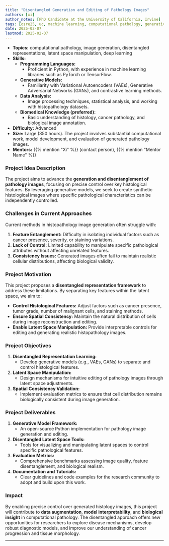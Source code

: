 ```yaml
---
title: "Disentangled Generation and Editing of Pathology Images"
authors: [xi]
author_notes: [PhD Candidate at the University of California, Irvine]
tags: [osre25, uc, machine learning, computational pathology, generative models, disentanglement, image editing]
date: 2025-02-07
lastmod: 2025-02-07
---
```


- **Topics:** computational pathology, image generation, disentangled representations, latent space manipulation, deep learning
- **Skills:** 
  - **Programming Languages:**
    - Proficient in Python, with experience in machine learning libraries such as PyTorch or TensorFlow.
  - **Generative Models:**
    - Familiarity with Variational Autoencoders (VAEs), Generative Adversarial Networks (GANs), and contrastive learning methods.
  - **Data Analysis:**
    - Image processing techniques, statistical analysis, and working with histopathology datasets.
  - **Biomedical Knowledge (preferred):**
    - Basic understanding of histology, cancer pathology, and biological image annotation.
- **Difficulty:** Advanced
- **Size:** Large (350 hours). The project involves substantial computational work, model development, and evaluation of generated pathology images.
- **Mentors:** {{% mention "Xi" %}} (contact person), {{% mention "Mentor Name" %}}

### **Project Idea Description**

The project aims to advance the **generation and disentanglement of pathology images**, focusing on precise control over key histological features. By leveraging generative models, we seek to create synthetic histological images where specific pathological characteristics can be independently controlled.

### **Challenges in Current Approaches**
Current methods in histopathology image generation often struggle with:
1. **Feature Entanglement:** Difficulty in isolating individual factors such as cancer presence, severity, or staining variations.
2. **Lack of Control:** Limited capability to manipulate specific pathological attributes without affecting unrelated features.
3. **Consistency Issues:** Generated images often fail to maintain realistic cellular distributions, affecting biological validity.

### **Project Motivation**
This project proposes a **disentangled representation framework** to address these limitations. By separating key features within the latent space, we aim to:
- **Control Histological Features:** Adjust factors such as cancer presence, tumor grade, number of malignant cells, and staining methods.
- **Ensure Spatial Consistency:** Maintain the natural distribution of cells during image reconstruction and editing.
- **Enable Latent Space Manipulation:** Provide interpretable controls for editing and generating realistic histopathology images.

### **Project Objectives**
1. **Disentangled Representation Learning:**
   - Develop generative models (e.g., VAEs, GANs) to separate and control histological features.
2. **Latent Space Manipulation:**
   - Design mechanisms for intuitive editing of pathology images through latent space adjustments.
3. **Spatial Consistency Validation:**
   - Implement evaluation metrics to ensure that cell distribution remains biologically consistent during image generation.

### **Project Deliverables**
1. **Generative Model Framework:**
   - An open-source Python implementation for pathology image generation and editing.
2. **Disentangled Latent Space Tools:**
   - Tools for visualizing and manipulating latent spaces to control specific pathological features.
3. **Evaluation Metrics:**
   - Comprehensive benchmarks assessing image quality, feature disentanglement, and biological realism.
4. **Documentation and Tutorials:**
   - Clear guidelines and code examples for the research community to adopt and build upon this work.

### **Impact**
By enabling precise control over generated histology images, this project will contribute to **data augmentation**, **model interpretability**, and **biological insight** in computational pathology. The disentangled approach offers new opportunities for researchers to explore disease mechanisms, develop robust diagnostic models, and improve our understanding of cancer progression and tissue morphology.

---
